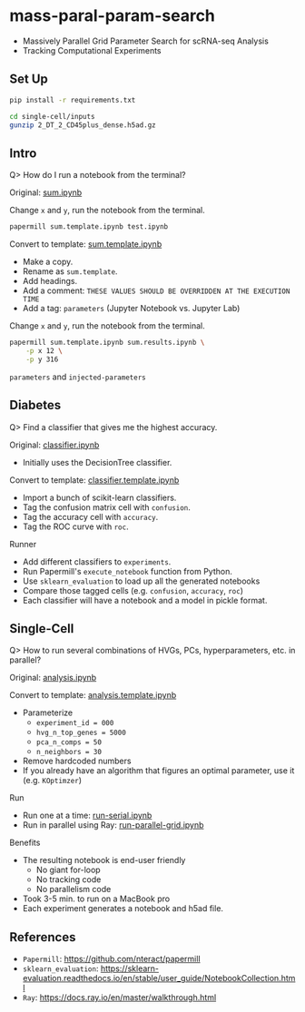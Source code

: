 # mass-paral-param-search

- Massively Parallel Grid Parameter Search for scRNA-seq Analysis
- Tracking Computational Experiments

## Set Up

```bash
pip install -r requirements.txt
```

```bash
cd single-cell/inputs
gunzip 2_DT_2_CD45plus_dense.h5ad.gz
```

## Intro

Q> How do I run a notebook from the terminal?

Original: [sum.ipynb](intro/sum.ipynb)

Change `x` and `y`, run the notebook from the terminal.

```bash
papermill sum.template.ipynb test.ipynb
```

Convert to template: [sum.template.ipynb](intro/sum.template.ipynb)

- Make a copy.
- Rename as `sum.template`.
- Add headings.
- Add a comment: `THESE VALUES SHOULD BE OVERRIDDEN AT THE EXECUTION TIME`
- Add a tag: `parameters` (Jupyter Notebook vs. Jupyter Lab)

Change `x` and `y`, run the notebook from the terminal.

```bash
papermill sum.template.ipynb sum.results.ipynb \
    -p x 12 \
    -p y 316
```

`parameters` and `injected-parameters`

## Diabetes

Q> Find a classifier that gives me the highest accuracy.

Original: [classifier.ipynb](diabetes/classifier.ipynb)

- Initially uses the DecisionTree classifier.

Convert to template: [classifier.template.ipynb](diabetes/classifier.template.ipynb)

- Import a bunch of scikit-learn classifiers.
- Tag the confusion matrix cell with `confusion`.
- Tag the accuracy cell with `accuracy`.
- Tag the ROC curve with `roc`.

Runner

- Add different classifiers to `experiments`.
- Run Papermill's `execute_notebook` function from Python.
- Use `sklearn_evaluation` to load up all the generated notebooks
- Compare those tagged cells (e.g. `confusion`, `accuracy`, `roc`)
- Each classifier will have a notebook and a model in pickle format.

## Single-Cell

Q> How to run several combinations of HVGs, PCs, hyperparameters, etc. in parallel?

Original: [analysis.ipynb](single-cell/analysis.ipynb)

Convert to template: [analysis.template.ipynb](single-cell/analysis.template.ipynb)

- Parameterize
    - `experiment_id = 000`
    - `hvg_n_top_genes = 5000`
    - `pca_n_comps = 50`
    - `n_neighbors = 30`
- Remove hardcoded numbers
- If you already have an algorithm that figures an optimal parameter, use it (e.g. `KOptimzer`)

Run

- Run one at a time: [run-serial.ipynb](single-cell/run-serial.ipynb)
- Run in parallel using Ray: [run-parallel-grid.ipynb](single-cell/run-parallel-grid.ipynb)

Benefits

- The resulting notebook is end-user friendly
    - No giant for-loop
    - No tracking code
    - No parallelism code
- Took 3-5 min. to run on a MacBook pro
- Each experiment generates a notebook and h5ad file.

## References

- `Papermill`: https://github.com/nteract/papermill
- `sklearn_evaluation`: https://sklearn-evaluation.readthedocs.io/en/stable/user_guide/NotebookCollection.html
- `Ray`: https://docs.ray.io/en/master/walkthrough.html
